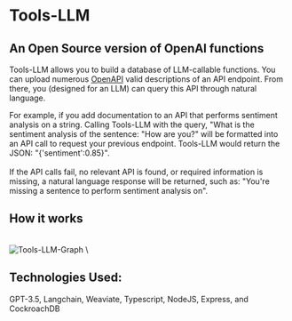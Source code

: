 # Tools-LLM


## An Open Source version of OpenAI functions
Tools-LLM allows you to build a database of LLM-callable functions. You can upload numerous [OpenAPI](https://www.openapis.org/) valid descriptions of an API endpoint. From there, you (designed for an LLM) can query this API through natural language.
<br/>

For example, if you add documentation to an API that performs sentiment analysis on a string. Calling Tools-LLM with the query, "What is the sentiment analysis of the sentence: "How are you?" will be formatted into an API call to request your previous endpoint. Tools-LLM would return the JSON: "{'sentiment':0.85}".
<br/>
<br/>
If the API calls fail, no relevant API is found, or required information is missing, a natural language response will be returned, such as: "You're missing a sentence to perform sentiment analysis on".


## How it works
\
![Tools-LLM-Graph](https://github.com/paaatrrrick/toolsAI/assets/88113528/2574a914-1858-422f-a6c1-3f3cc49dafb2)
\

## Technologies Used:
GPT-3.5, Langchain, Weaviate, Typescript, NodeJS, Express, and CockroachDB




